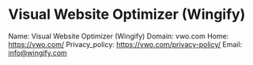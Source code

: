 
# Visual Website Optimizer (Wingify)

Name: Visual Website Optimizer (Wingify)
Domain: vwo.com
Home: https://vwo.com/
Privacy_policy: https://vwo.com/privacy-policy/
Email: info@wingify.com
